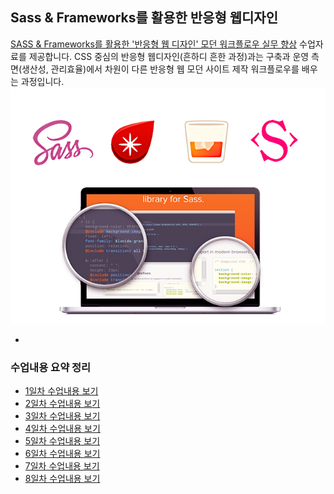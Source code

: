 ## Sass & Frameworks를 활용한 반응형 웹디자인
[SASS & Frameworks를 활용한 '반응형 웹 디자인' 모던 워크플로우 실무 향상](http://www.kipfa.or.kr/Education/EduCenter/EduCenterView.aspx?eduSeqNo=574) 수업자료를 제공합니다. CSS 중심의 반응형 웹디자인(흔하디 흔한 과정)과는 구축과 운영 측면(생산성, 관리효율)에서 차원이 다른 반응형 웹 모던 사이트 제작 워크플로우를 배우는 과정입니다.
![KIPFA에서 진행하는 Sass 언어를 활용한 반응형 웹 디자인 강의](IMAGES/KIPFA-sass-course.png)

-

### 수업내용 요약 정리
- [1일차 수업내용 보기](DAY01/README.md)
- [2일차 수업내용 보기](DAY02/README.md)
- [3일차 수업내용 보기](DAY03/README.md)
- [4일차 수업내용 보기](DAY04/README.md)
- [5일차 수업내용 보기](DAY05/README.md)
- [6일차 수업내용 보기](DAY06/README.md)
- [7일차 수업내용 보기](DAY07/README.md)
- [8일차 수업내용 보기](DAY08/README.md)